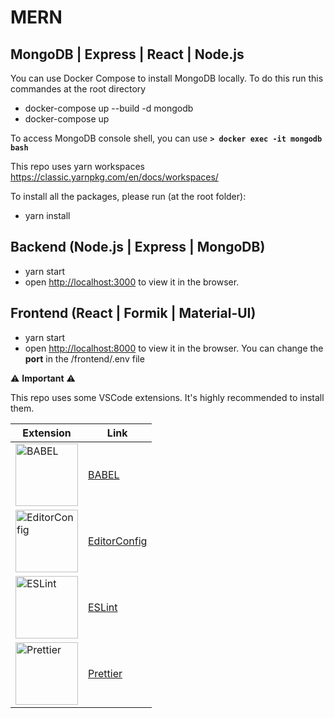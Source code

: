# MERN

## MongoDB | Express | React | Node.js

You can use Docker Compose to install MongoDB locally.
To do this run this commandes at the root directory

- docker-compose up --build -d mongodb
- docker-compose up

To access MongoDB console shell, you can use **`> docker exec -it mongodb bash`**

This repo uses yarn workspaces
https://classic.yarnpkg.com/en/docs/workspaces/

To install all the packages, please run (at the root folder):

- yarn install

## Backend (Node.js | Express | MongoDB)

- yarn start
- open [http://localhost:3000](http://localhost:3000) to view it in the browser.

## Frontend (React | Formik | Material-UI)

- yarn start
- open [http://localhost:8000](http://localhost:8000) to view it in the browser. You can change the **port** in the /frontend/.env file


:warning: 	__**Important**__ :warning:

This repo uses some VSCode extensions. It's highly recommended to install them.

| Extension | Link |
|-----------|------|
| <img src="https://github.com/ermira-kajtazi/mern/blob/master/images/babel.svg" alt="BABEL" width="100"/> | [BABEL](https://marketplace.visualstudio.com/items?itemName=mgmcdermott.vscode-language-babel) |
| <img src="https://github.com/ermira-kajtazi/mern/blob/master/images/editorconfig.png" alt="EditorConfig" width="100"/> | [EditorConfig](https://marketplace.visualstudio.com/items?itemName=EditorConfig.EditorConfig) |
| <img src="https://github.com/ermira-kajtazi/mern/blob/master/images/eslint.svg" alt="ESLint" width="100"/> | [ESLint](https://marketplace.visualstudio.com/items?itemName=dbaeumer.vscode-eslint) |
| <img src="https://github.com/ermira-kajtazi/mern/blob/master/images/prettier.png" alt="Prettier" width="100"/> | [Prettier](https://marketplace.visualstudio.com/items?itemName=esbenp.prettier-vscode) |
